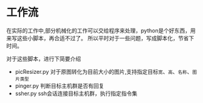 # 工作流
在实际的工作中,部分机械化的工作可以交给程序来处理，python是个好东西，用来写这些小脚本，再合适不过了。
所以平时对于一些问题，写成脚本化，节省下时间。

对于这些脚本，进行下简要介绍
+ picResizer.py
  对于原图转化为目前大小的图片,支持指定目标`宽`、`高`、`名称`、`图片类型`
+ pinger.py
  判断目标主机群是否有回复
+ ssher.py
  ssh会话连接目标主机群，执行指定指令集